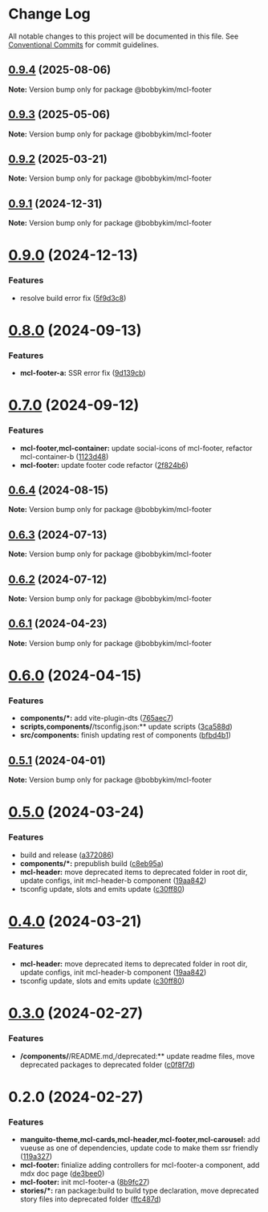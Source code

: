 # Change Log

All notable changes to this project will be documented in this file.
See [Conventional Commits](https://conventionalcommits.org) for commit guidelines.

## [0.9.4](https://github.com/bobbykim89/manguito-component-library/compare/@bobbykim/mcl-footer@0.9.3...@bobbykim/mcl-footer@0.9.4) (2025-08-06)

**Note:** Version bump only for package @bobbykim/mcl-footer

## [0.9.3](https://github.com/bobbykim89/manguito-component-library/compare/@bobbykim/mcl-footer@0.9.2...@bobbykim/mcl-footer@0.9.3) (2025-05-06)

**Note:** Version bump only for package @bobbykim/mcl-footer

## [0.9.2](https://github.com/bobbykim89/manguito-component-library/compare/@bobbykim/mcl-footer@0.9.1...@bobbykim/mcl-footer@0.9.2) (2025-03-21)

**Note:** Version bump only for package @bobbykim/mcl-footer

## [0.9.1](https://github.com/bobbykim89/manguito-component-library/compare/@bobbykim/mcl-footer@0.9.0...@bobbykim/mcl-footer@0.9.1) (2024-12-31)

**Note:** Version bump only for package @bobbykim/mcl-footer

# [0.9.0](https://github.com/bobbykim89/manguito-component-library/compare/@bobbykim/mcl-footer@0.8.0...@bobbykim/mcl-footer@0.9.0) (2024-12-13)

### Features

- resolve build error fix ([5f9d3c8](https://github.com/bobbykim89/manguito-component-library/commit/5f9d3c83bb82404ff09795e847e62e2a6c49df27))

# [0.8.0](https://github.com/bobbykim89/manguito-component-library/compare/@bobbykim/mcl-footer@0.7.0...@bobbykim/mcl-footer@0.8.0) (2024-09-13)

### Features

- **mcl-footer-a:** SSR error fix ([9d139cb](https://github.com/bobbykim89/manguito-component-library/commit/9d139cb874fe96cacd1eae337fa246f6b5abaa51))

# [0.7.0](https://github.com/bobbykim89/manguito-component-library/compare/@bobbykim/mcl-footer@0.6.4...@bobbykim/mcl-footer@0.7.0) (2024-09-12)

### Features

- **mcl-footer,mcl-container:** update social-icons of mcl-footer, refactor mcl-container-b ([1123d48](https://github.com/bobbykim89/manguito-component-library/commit/1123d48d0be1195e35a2c348f5082585e29eeae4))
- **mcl-footer:** update footer code refactor ([2f824b6](https://github.com/bobbykim89/manguito-component-library/commit/2f824b6816fda3edaa3013bcae70c1b34f97ae44))

## [0.6.4](https://github.com/bobbykim89/manguito-component-library/compare/@bobbykim/mcl-footer@0.6.3...@bobbykim/mcl-footer@0.6.4) (2024-08-15)

**Note:** Version bump only for package @bobbykim/mcl-footer

## [0.6.3](https://github.com/bobbykim89/manguito-component-library/compare/@bobbykim/mcl-footer@0.6.2...@bobbykim/mcl-footer@0.6.3) (2024-07-13)

**Note:** Version bump only for package @bobbykim/mcl-footer

## [0.6.2](https://github.com/bobbykim89/manguito-component-library/compare/@bobbykim/mcl-footer@0.6.1...@bobbykim/mcl-footer@0.6.2) (2024-07-12)

**Note:** Version bump only for package @bobbykim/mcl-footer

## [0.6.1](https://github.com/bobbykim89/manguito-component-library/compare/@bobbykim/mcl-footer@0.6.0...@bobbykim/mcl-footer@0.6.1) (2024-04-23)

**Note:** Version bump only for package @bobbykim/mcl-footer

# [0.6.0](https://github.com/bobbykim89/manguito-component-library/compare/@bobbykim/mcl-footer@0.5.1...@bobbykim/mcl-footer@0.6.0) (2024-04-15)

### Features

- **components/\*:** add vite-plugin-dts ([765aec7](https://github.com/bobbykim89/manguito-component-library/commit/765aec738227b68b8483f8b3e02d1bd191b90f20))
- **scripts,components/**/tsconfig.json:\*\* update scripts ([3ca588d](https://github.com/bobbykim89/manguito-component-library/commit/3ca588d692a2b9b685a1804696b1722d5f9fd874))
- **src/components:** finish updating rest of components ([bfbd4b1](https://github.com/bobbykim89/manguito-component-library/commit/bfbd4b15dcae4a244de1ac15836fa74870d20818))

## [0.5.1](https://github.com/bobbykim89/manguito-component-library/compare/@bobbykim/mcl-footer@0.5.0...@bobbykim/mcl-footer@0.5.1) (2024-04-01)

**Note:** Version bump only for package @bobbykim/mcl-footer

# [0.5.0](https://github.com/bobbykim89/manguito-component-library/compare/@bobbykim/mcl-footer@0.3.0...@bobbykim/mcl-footer@0.5.0) (2024-03-24)

### Features

- build and release ([a372086](https://github.com/bobbykim89/manguito-component-library/commit/a3720861fb40dd6ec1d0e3dda1f06e2479967432))
- **components/\*:** prepublish build ([c8eb95a](https://github.com/bobbykim89/manguito-component-library/commit/c8eb95a0ede6727bf183d2e9ad634ae64af1411d))
- **mcl-header:** move deprecated items to deprecated folder in root dir, update configs, init mcl-header-b component ([19aa842](https://github.com/bobbykim89/manguito-component-library/commit/19aa842faa7f1594f7be030b97d5093014efe7cb))
- tsconfig update, slots and emits update ([c30ff80](https://github.com/bobbykim89/manguito-component-library/commit/c30ff804c961d205ac097e20cd51285a15ca8966))

# [0.4.0](https://github.com/bobbykim89/manguito-component-library/compare/@bobbykim/mcl-footer@0.3.0...@bobbykim/mcl-footer@0.4.0) (2024-03-21)

### Features

- **mcl-header:** move deprecated items to deprecated folder in root dir, update configs, init mcl-header-b component ([19aa842](https://github.com/bobbykim89/manguito-component-library/commit/19aa842faa7f1594f7be030b97d5093014efe7cb))
- tsconfig update, slots and emits update ([c30ff80](https://github.com/bobbykim89/manguito-component-library/commit/c30ff804c961d205ac097e20cd51285a15ca8966))

# [0.3.0](https://github.com/bobbykim89/manguito-component-library/compare/@bobbykim/mcl-footer@0.2.0...@bobbykim/mcl-footer@0.3.0) (2024-02-27)

### Features

- **/components/**/README.md,/deprecated:\*\* update readme files, move deprecated packages to deprecated folder ([c0f8f7d](https://github.com/bobbykim89/manguito-component-library/commit/c0f8f7df158b8fcd99b4e3d191e02e3c8a9c144d))

# 0.2.0 (2024-02-27)

### Features

- **manguito-theme,mcl-cards,mcl-header,mcl-footer,mcl-carousel:** add vueuse as one of dependencies, update code to make them ssr friendly ([119a327](https://github.com/bobbykim89/manguito-component-library/commit/119a327adf1ca9866e6ac063bce5acd4790db612))
- **mcl-footer:** finialize adding controllers for mcl-footer-a component, add mdx doc page ([de3bee0](https://github.com/bobbykim89/manguito-component-library/commit/de3bee0cb0376e50eaa761b6815b9dd83f61b8ec))
- **mcl-footer:** init mcl-footer-a ([8b9fc27](https://github.com/bobbykim89/manguito-component-library/commit/8b9fc27c19f644459e659c84a413f01aeda3faca))
- **stories/\*:** ran package:build to build type declaration, move deprecated story files into deprecated folder ([ffc487d](https://github.com/bobbykim89/manguito-component-library/commit/ffc487dbcc093be7a3ccfeae98c5e10e8372a0e3))
